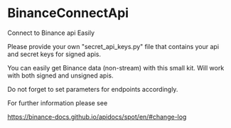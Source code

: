 # BinanceConnectApi
Connect to Binance api Easily

Please provide your own "secret_api_keys.py" file that contains your api and secret keys for signed apis.

You can easily get Binance data (non-stream) with this small kit. 
Will work with both signed and unsigned apis.

Do not forget to set parameters for endpoints accordingly.

For further information please see

https://binance-docs.github.io/apidocs/spot/en/#change-log
